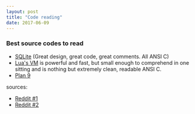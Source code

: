 ```yaml
---
layout: post
title: "Code reading"
date: 2017-06-09
---
```

### Best source codes to read
- [SQLite](https://www.sqlite.org/src/doc/trunk/README.md) (Great design, great code, great comments. All ANSI C)
- [Lua's VM](http://www.lua.org/source/5.1/) is powerful and fast, but small enough to comprehend in one sitting and is nothing but extremely clean, readable ANSI C.
- [Plan 9](http://www.cs.bell-labs.com/sources/plan9/sys/src/) 


sources:
- [Reddit #1](https://www.reddit.com/r/programming/comments/26dyh/ask_reddit_whats_the_most_beautiful_piece_of/)
- [Reddit #2](https://www.reddit.com/r/programming/comments/63hth/ask_reddit_which_oss_codebases_out_there_are_so/)
